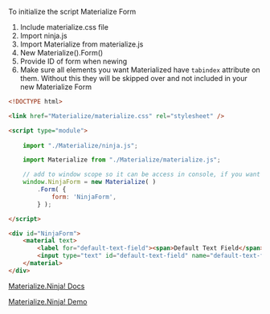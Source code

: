 To initialize the script Materialize Form

1. Include materialize.css file
2. Import ninja.js
3. Import Materialize from materialize.js
4. New Materialize().Form()
5. Provide ID of form when newing
6. Make sure all elements you want Materialized have `tabindex` attribute on them. Without this they will be skipped over and not included in your new Materialize Form

```html
<!DOCTYPE html>

<link href="Materialize/materialize.css" rel="stylesheet" />

<script type="module">
    
    import "./Materialize/ninja.js";

    import Materialize from "./Materialize/materialize.js";

    // add to window scope so it can be access in console, if you want
    window.NinjaForm = new Materialize( )
        .Form( {
            form: 'NinjaForm',
        } );

</script>

<div id="NinjaForm">
    <material text>
        <label for="default-text-field"><span>Default Text Field</span></label>
        <input type="text" id="default-text-field" name="default-text-field" value="" tabindex="1">
    </material>
</div>
```

[Materialize.Ninja! Docs](https://docs.materialize.ninja/)

[Materialize.Ninja! Demo](https://materialize.ninja/)
